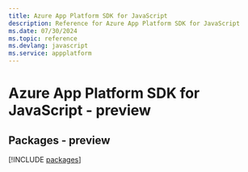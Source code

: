 ```yaml
---
title: Azure App Platform SDK for JavaScript
description: Reference for Azure App Platform SDK for JavaScript
ms.date: 07/30/2024
ms.topic: reference
ms.devlang: javascript
ms.service: appplatform
---
```

# Azure App Platform SDK for JavaScript - preview
## Packages - preview
[!INCLUDE [packages](app-platform-index.md)]